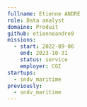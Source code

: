 ```yaml
---
fullname: Etienne ANDRE
role: Data analyst
domaine: Produit
github: etienneandre9
missions:
  - start: 2022-09-06
    end: 2023-10-31
    status: service
    employer: CGI
startups:
  - sndv_maritime
previously:
  - sndv_maritime
---
```


